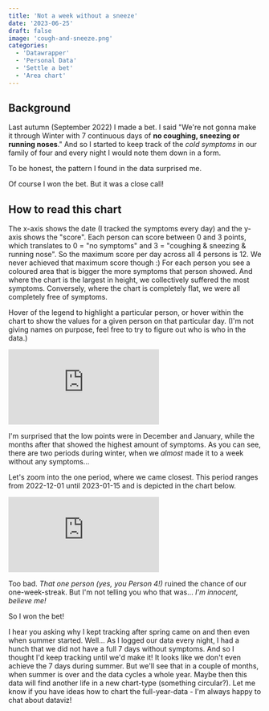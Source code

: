 ```yaml
---
title: 'Not a week without a sneeze'
date: '2023-06-25'
draft: false
image: 'cough-and-sneeze.png'
categories:
  - 'Datawrapper'
  - 'Personal Data'
  - 'Settle a bet'
  - 'Area chart'
---
```


<script>
  import Embed from '$lib/components/EmbedIFrame.svelte';
  import Back from '$lib/components/ButtonBack.svelte';
</script>

## Background
Last autumn (September 2022) I made a bet. 
I said "We're not gonna make it through Winter with 7 continuous days of **no coughing, sneezing or running noses**." 
And so I started to keep track of the *cold symptoms* in our family of four and every night I would note them down in a form.

To be honest, the pattern I found in the data surprised me.

<Accordion summary="Did you win the bet???">

Of course I won the bet. But it was a close call!

</Accordion>

## How to read this chart
The x-axis shows the date (I tracked the symptoms every day) and the y-axis shows the "score". 
Each person can score between 0 and 3 points, which translates to 0 = "no symptoms" and 3 = "coughing & sneezing & running nose". 
So the maximum score per day across all 4 persons is 12. 
We never achieved that maximum score though :)
For each person you see a coloured area that is bigger the more symptoms that person showed. 
And where the chart is the largest in height, we collectively suffered the most symptoms. 
Conversely, where the chart is completely flat, we were all completely free of symptoms.

Hover of the legend to highlight a particular person, or hover within the chart to show the values for a given person on that particular day. 
(I'm not giving names on purpose, feel free to try to figure out who is who in the data.)

<Embed 
  src="https://datawrapper.dwcdn.net/IpBV1/2/" 
  title="Not a week without a sneeze"  
  scrolling="no"
/>

I'm surprised that the low points were in December and January, while the months after that showed the highest amount of symptoms.
As you can see, there are two periods during winter, when we *almost* made it to a week without any symptoms... 

Let's zoom into the one period, where we came closest. 
This period ranges from 2022-12-01 until 2023-01-15 and is depicted in the chart below. 

<Embed 
  src="https://datawrapper.dwcdn.net/IK0K0/3/" 
  title="This could have been it!"  
  scrolling="no"
/>

Too bad. *That one person (yes, you Person 4!)* ruined the chance of our one-week-streak. 
But I'm not telling you who that was... *I'm innocent, believe me!*

So I won the bet! 

I hear you asking why I kept tracking after spring came on and then even when summer started.
Well... As I logged our data every night, I had a hunch that we did not have a full 7 days without symptoms.
And so I thought I'd keep tracking until we'd make it!
It looks like we don't even achieve the 7 days during summer.
But we'll see that in a couple of months, when summer is over and the data cycles a whole year. 
Maybe then this data will find another life in a new chart-type (something circular?). 
Let me know if you have ideas how to chart the full-year-data - I'm always happy to chat about dataviz!

<Back />